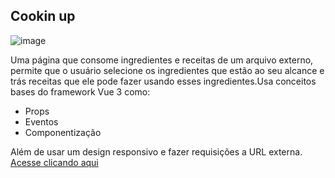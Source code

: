 ## Cookin up
![image](https://github.com/user-attachments/assets/27dffcec-9d80-481d-89d2-412b10c24d84)


Uma página que consome ingredientes e receitas de um arquivo externo, permite que o usuário selecione os ingredientes que estão ao seu alcance e trás receitas que ele pode fazer usando esses ingredientes.Usa conceitos bases do framework Vue 3 como:
- Props
- Eventos
- Componentização

Além de usar um design responsivo e fazer requisições a URL externa.
<a href="https://cookin-up-emilyjulys-projects.vercel.app/" target="_blank">Acesse clicando aqui </a>
